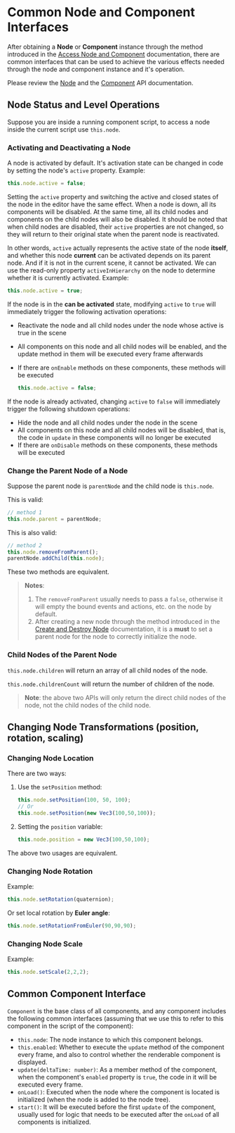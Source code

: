 # Common Node and Component Interfaces

After obtaining a __Node__ or __Component__ instance through the method introduced in the [Access Node and Component](access-node-component.md) documentation, there are common interfaces that can be used to achieve the various effects needed through the node and component instance and it's operation.

Please review the [Node](%__APIDOC__%/en/#/docs/3.4/en/scene-graph/Class/Node) and the [Component](__APIDOC__/en/#/docs/3.4/en/component/Class/Component) API documentation.

## Node Status and Level Operations

Suppose you are inside a running component script, to access a node inside the current script use `this.node`.

### Activating and Deactivating a Node

A node is activated by default. It's activation state can be changed  in code by setting the node's `active` property. Example:

```ts
this.node.active = false;
```

Setting the `active` property and switching the active and closed states of the node in the editor have the same effect. When a node is down, all its components will be disabled. At the same time, all its child nodes and components on the child nodes will also be disabled. It should be noted that when child nodes are disabled, their `active` properties are not changed, so they will return to their original state when the parent node is reactivated.

In other words, `active` actually represents the active state of the node **itself**, and whether this node **current** can be activated depends on its parent node. And if it is not in the current scene, it cannot be activated. We can use the read-only property `activeInHierarchy` on the node to determine whether it is currently activated. Example:

```ts
this.node.active = true;
```

If the node is in the **can be activated** state, modifying `active` to `true` will immediately trigger the following activation operations:

- Reactivate the node and all child nodes under the node whose active is true in the scene
- All components on this node and all child nodes will be enabled, and the update method in them will be executed every frame afterwards
- If there are `onEnable` methods on these components, these methods will be executed

  ```ts
  this.node.active = false;
  ```

If the node is already activated, changing `active` to `false` will immediately trigger the following shutdown operations:

- Hide the node and all child nodes under the node in the scene
- All components on this node and all child nodes will be disabled, that is, the code in `update` in these components will no longer be executed
- If there are `onDisable` methods on these components, these methods will be executed

### Change the Parent Node of a Node

Suppose the parent node is `parentNode` and the child node is `this.node`. 

This is valid:

```ts
// method 1
this.node.parent = parentNode;
```

This is also valid:

```ts
// method 2
this.node.removeFromParent();
parentNode.addChild(this.node);
```

These two methods are equivalent.

> **Notes**:
> 1. The `removeFromParent` usually needs to pass a `false`, otherwise it will empty the bound events and actions, etc. on the node by default.
> 2. After creating a new node through the method introduced in the [Create and Destroy Node](create-destroy.md) documentation, it is a **must** to set a parent node for the node to correctly initialize the node.

### Child Nodes of the Parent Node

`this.node.children` will return an array of all child nodes of the node.

`this.node.childrenCount` will return the number of children of the node.

> **Note**: the above two APIs will only return the direct child nodes of the node, not the child nodes of the child node.

## Changing Node Transformations (position, rotation, scaling)

### Changing Node Location

There are two ways:

1. Use the `setPosition` method:

    ```ts
    this.node.setPosition(100, 50, 100);
    // Or
    this.node.setPosition(new Vec3(100,50,100));
    ```

2. Setting the `position` variable:

    ```ts
    this.node.position = new Vec3(100,50,100);
    ```

The above two usages are equivalent.

### Changing Node Rotation

Example: 

```ts
this.node.setRotation(quaternion);
```

Or set local rotation by __Euler angle__:

```ts
this.node.setRotationFromEuler(90,90,90);
```

### Changing Node Scale

Example:

```ts
this.node.setScale(2,2,2);
```

## Common Component Interface

`Component` is the base class of all components, and any component includes the following common interfaces (assuming that we use this to refer to this component in the script of the component):

- `this.node`: The node instance to which this component belongs.
- `this.enabled`: Whether to execute the `update` method of the component every frame, and also to control whether the renderable component is displayed.
- `update(deltaTime: number)`: As a member method of the component, when the component's `enabled` property is `true`, the code in it will be executed every frame.
- `onLoad()`: Executed when the node where the component is located is initialized (when the node is added to the node tree).
- `start()`: It will be executed before the first `update` of the component, usually used for logic that needs to be executed after the `onLoad` of all components is initialized.
